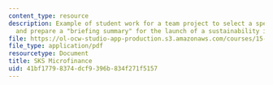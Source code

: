 ```yaml
---
content_type: resource
description: Example of student work for a team project to select a specific organization
  and prepare a "briefing summary" for the launch of a sustainability initiative.
file: https://ol-ocw-studio-app-production.s3.amazonaws.com/courses/15-972-professional-seminar-in-sustainability-spring-2010/41bf17798374dcf9396b834f271f5157_MIT15_972S10_pres02.pdf
file_type: application/pdf
resourcetype: Document
title: SKS Microfinance
uid: 41bf1779-8374-dcf9-396b-834f271f5157
---
```

